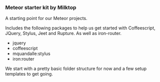 ### Meteor starter kit by Milktop

A starting point for our Meteor projects.

Includes the following packages to help us get started with Coffeescript, JQuery, Stylus, Jeet and Rupture. As well as iron-router.

- jquery
- coffeescript
- mquandalle:stylus
- iron:router

We start with a pretty basic folder structure for now and a few setup templates to get going.

